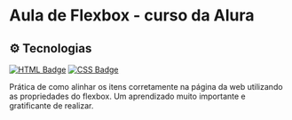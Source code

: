 <h1>Aula de Flexbox - curso da Alura</h1>

## ⚙️ Tecnologias 
[![HTML Badge](https://img.shields.io/badge/HTML5-E34F26?style=&logo=html5&logoColor=white&link=https://developer.mozilla.org/pt-BR/docs/orphaned/Web/Guide/HTML/HTML5/)](https://developer.mozilla.org/pt-BR/docs/orphaned/Web/Guide/HTML/HTML5/) [![CSS Badge](https://img.shields.io/badge/CSS3-1572B6?style=&logo=css3&logoColor=white&link=https://developer.mozilla.org/pt-BR/docs/Web/CSS)](https://developer.mozilla.org/pt-BR/docs/Web/CSS)

<p>Prática de como alinhar os itens corretamente na página da web utilizando as propriedades do flexbox. Um aprendizado muito importante e gratificante de realizar.</p>
